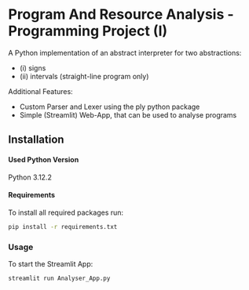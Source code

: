 # Program And Resource Analysis - Programming Project (I)


A Python implementation of an abstract interpreter
for two abstractions: 
* (i) signs
* (ii) intervals (straight-line program only)

Additional Features:
* Custom Parser and Lexer using the ply python package
* Simple (Streamlit) Web-App, that can be used to analyse programs

## Installation


#### Used Python Version
Python 3.12.2

#### Requirements

To install all required packages run:

``` bash
pip install -r requirements.txt
```
### Usage 
To start the Streamlit App:
``` bash
streamlit run Analyser_App.py
```

